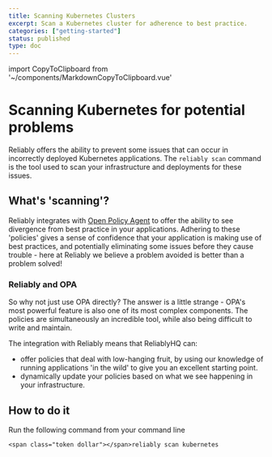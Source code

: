```yaml
---
title: Scanning Kubernetes Clusters
excerpt: Scan a Kubernetes cluster for adherence to best practice.
categories: ["getting-started"]
status: published
type: doc
---
```


import CopyToClipboard from '~/components/MarkdownCopyToClipboard.vue'

# Scanning Kubernetes for potential problems

Reliably offers the ability to prevent some issues that can occur in incorrectly deployed Kubernetes applications. The `reliably scan` command is the tool used to scan your infrastructure and deployments for these issues.

<!-- ## Before you get started

* [install the Reliably CLI](../../getting-started/install/index.md)
* [create an organisation](../../getting-started/org-management/index.md) -->

## What's 'scanning'?

Reliably integrates with [Open Policy Agent](https://github.com/open-policy-agent/opa) to offer the ability to see divergence from best practice in your applications. Adhering to these 'policies' gives a sense of confidence that your application is making use of best practices, and potentially eliminating some issues before they cause trouble - here at Reliably we believe a problem avoided is better than a problem solved!

### Reliably and OPA

So why not just use OPA directly? The answer is a little strange - OPA's most powerful feature is also one of its most complex components. The policies are simultaneously an incredible tool, while also being difficult to write and maintain.

The integration with Reliably means that ReliablyHQ can:
* offer policies that deal with low-hanging fruit, by using our knowledge of running applications 'in the wild' to give you an excellent starting point.
* dynamically update your policies based on what we see happening in your infrastructure.

## How to do it

Run the following command from your command line

```reliably
<span class="token dollar"></span>reliably scan kubernetes
```
<CopyToClipboard />
